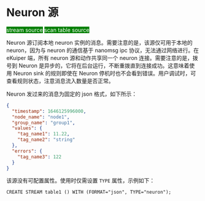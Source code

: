 # Neuron 源

<span style="background:green;color:white;">stream source</span>
<span style="background:green;color:white">scan table source</span>

Neuron 源订阅本地 neuron 实例的消息。需要注意的是，该源仅可用于本地的 neuron，因为与 neuron 的通信基于 nanomsg ipc 协议，无法通过网络进行。在 eKuiper 端，所有 neuron 源和动作共享同一个 neuron 连接。需要注意的是，拨号到 Neuron 是异步的，它将在后台运行，不断重拨直到连接成功。这意味着使用 Neuron sink 的规则即使在 Neuron 停机时也不会看到错误。用户调试时，可查看规则状态，注意消息流入数量是否正常。

Neuron 发过来的消息为固定的 json 格式，如下所示：

```json
{
  "timestamp": 1646125996000,
  "node_name": "node1", 
  "group_name": "group1",
  "values": {
    "tag_name1": 11.22,
    "tag_name2": "string"
  },
  "errors": {
    "tag_name3": 122
  }
}
```

该源没有可配置属性。使用时仅需设置 `TYPE` 属性，示例如下：

```text
CREATE STREAM table1 () WITH (FORMAT="json", TYPE="neuron");
```
